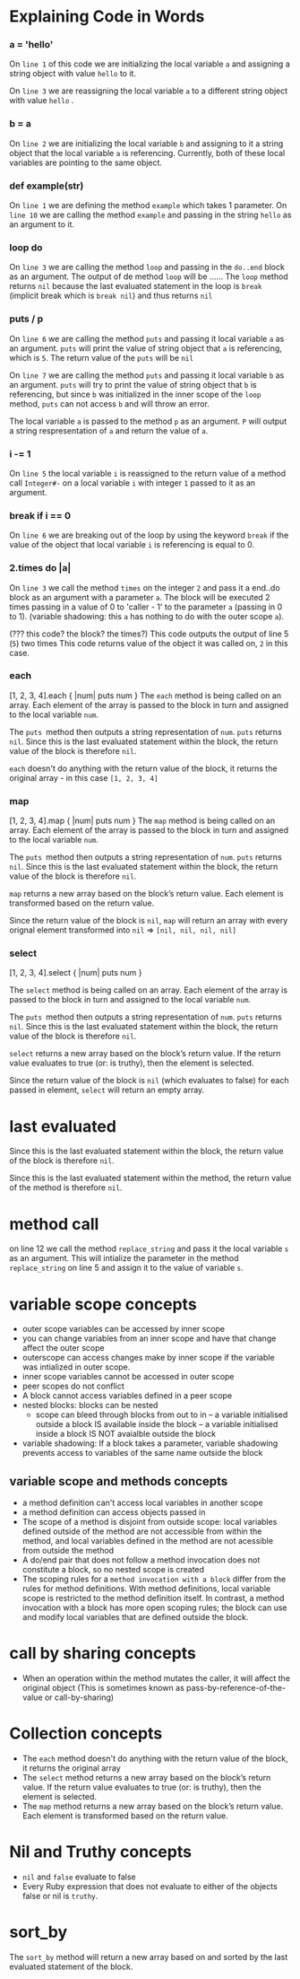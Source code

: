 # Explaining Code in Words

### a = 'hello'
On `line 1` of this code we are initializing the local variable `a` and
assigning a string object with value `hello` to it.

On `line 3` we are reassigning the local variable `a` to a different string
object with value `hello` .

### b = a
On `line 2` we are initializing the local variable `b` and assigning to
it a string object that the local variable `a` is referencing. Currently,
both of these local variables are pointing to the same object.

### def example(str)
On `line 1` we are defining the method `example` which takes 1 parameter. On
`line 10` we are calling the method `example` and passing in the string `hello`
as an argument to it.

### loop do
On `line 3` we are calling the method `loop` and passing in the `do..end` block
as an argument.
The output of de method `loop` will be ......
The `loop` method returns `nil` because the last evaluated statement in the loop
is `break` (implicit break which is `break nil`) and thus returns `nil`

### puts / p
On `line 6` we are calling the method `puts` and passing it local variable `a`
as an argument. `puts` will print the value of string object that `a` is
referencing, which is `5`. The return value of the `puts` will be `nil`

On `line 7` we are calling the method `puts` and passing it local variable `b`
as an argument. `puts` will try to print the value of string object that `b` is
referencing, but since `b` was initialized in the inner scope of the `loop`
method, `puts` can not access `b` and will throw an error.

The local variable `a` is passed to the method `p` as an argument.
`P` will output a string respresentation of `a` and return the value of `a`.

### i -= 1
On `line 5` the local variable `i` is reassigned to the return value of a
method call `Integer#-` on a local variable `i` with integer `1` passed to it as
an argument.

### break if i == 0
On `line 6` we are breaking out of the loop by using the keyword `break` if the
value of the object that local variable `i` is referencing is equal to 0.

### 2.times do |a|
On `line 3` we call the method `times` on the integer `2` and pass it
a end..do block as an argument with a parameter `a`. The block will be executed
2 times passing in a value of 0 to 'caller - 1' to the parameter `a`
(passing in 0 to 1). (variable shadowing: this `a` has nothing to do with
the outer scope `a`).

(??? this code? the block? the times?)
This code outputs the output of line 5 (`5`) two times
This code returns value of the object it was called on, `2` in this case.

### each
[1, 2, 3, 4].each { |num| puts num }
The `each` method is being called on an array.
Each element of the array is passed to the block in turn and assigned
to the local variable `num`.

The `puts `method then outputs a string representation of `num`.
`puts` returns `nil`. Since this is the last evaluated
statement within the block, the return value of the block is therefore
`nil`.

`each` doesn't do anything with the return value of the block, it
returns the original array - in this case `[1, 2, 3, 4]`

### map
[1, 2, 3, 4].map { |num| puts num }
The `map` method is being called on an array.
Each element of the array is passed to the block in turn and assigned
to the local variable `num`.

The `puts `method then outputs a string representation of `num`.
`puts` returns `nil`. Since this is the last evaluated
statement within the block, the return value of the block is therefore
`nil`.

`map` returns a new array based on the block’s return value. Each
element is transformed based on the return value.

Since the return value of the block is `nil`, `map` will return an
array with every orignal element transformed into `nil`
=> `[nil, nil, nil, nil]`

### select
[1, 2, 3, 4].select { |num| puts num }

The `select` method is being called on an array.
Each element of the array is passed to the block in turn and assigned
to the local variable `num`.

The `puts `method then outputs a string representation of `num`.
`puts` returns `nil`. Since this is the last evaluated
statement within the block, the return value of the block is therefore
`nil`.

`select` returns a new array based on the block’s return value.
If the return value evaluates to true (or: is truthy), then the element
is selected.

Since the return value of the block is `nil` (which evaluates to false)
for each passed in element, `select` will return an empty array.

# last evaluated
Since this is the last evaluated statement within the block, the return
value of the block is therefore `nil`.

Since this is the last evaluated statement within the method, the return
value of the method is therefore `nil`.

# method call
on line 12 we call the method `replace_string` and pass it the local
variable `s` as an argument. This will intialize the parameter in the
method `replace_string` on line 5 and assign it to the value of variable `s`.

# variable scope concepts
- outer scope variables can be accessed by inner scope
- you can change variables from an inner scope and have that change affect
  the outer scope
- outerscope can access changes make by inner scope if the variable was
  intialized in outer scope.
- inner scope variables cannot be accessed in outer scope
- peer scopes do not conflict
- A block cannot access variables defined in a peer scope
- nested blocks:  blocks can be nested
  - scope can bleed through blocks from out to in
    – a variable initialised outside a block IS available inside the block
    – a variable initialised inside a block IS NOT avaialble outside the block
- variable shadowing: If a block takes a parameter, variable shadowing prevents
  access to variables of the same name outside the block

## variable scope and methods concepts
- a method definition can't access local variables in another scope
- a method definition can access objects passed in
- The scope of a method is disjoint from outside scope: local variables
  defined outside of the method are not accessible from within the method,
  and local variables defined in the method are not acessible from outside
  the method
- A do/end pair that does not follow a method invocation does not constitute
  a block, so no nested scope is created
- The scoping rules for a `method invocation with a block` differ from the rules
  for method definitions. With method definitions, local variable scope is
  restricted to the method definition itself. In contrast, a method invocation
  with a block has more open scoping rules; the block can use and modify local
  variables that are defined outside the block.

# call by sharing concepts
- When an operation within the method mutates the caller, it will affect the
  original object (This is sometimes known as pass-by-reference-of-the-value
  or call-by-sharing)

# Collection concepts
- The `each` method doesn't do anything with the return value of the block, it
  returns the original array
- The `select` method returns a new array based on the block’s return value.
  If the return value evaluates to true (or: is truthy), then the element
  is selected.
- The `map` method returns a new array based on the block’s return value. Each
  element is transformed based on the return value.

# Nil and Truthy concepts
- `nil` and `false` evaluate to false
- Every Ruby expression that does not evaluate to either of the objects false
  or nil is `truthy`.

# sort_by
The `sort_by` method will return a new array based on and sorted by the last
evaluated statement of the block.
